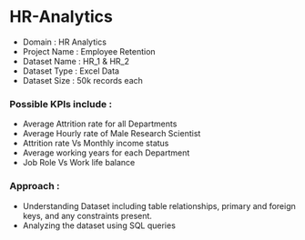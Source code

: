 # HR-Analytics

- Domain : HR Analytics
- Project Name : Employee Retention
- Dataset Name : HR_1 & HR_2
- Dataset Type : Excel Data
- Dataset Size : 50k records each

### Possible KPIs include :
- Average Attrition rate for all Departments
- Average Hourly rate of Male Research Scientist
- Attrition rate Vs Monthly income status
- Average working years for each Department
- Job Role Vs Work life balance

### Approach :
- Understanding Dataset including table relationships, primary and foreign keys, and any constraints present.
- Analyzing the dataset using SQL queries




